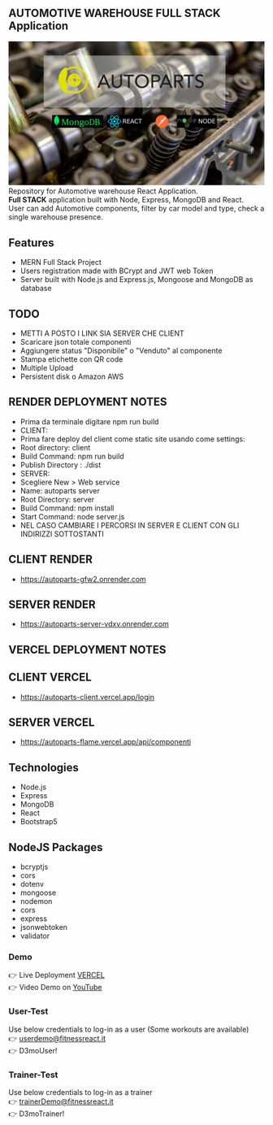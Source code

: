 ## AUTOMOTIVE WAREHOUSE FULL STACK Application
<img src="https://github.com/Andrea-vicari/autoparts/blob/master/AUTOPARTS-GIT-COVER.jpg" width="800px">\
Repository for Automotive warehouse React Application.\
**Full STACK** application built with Node, Express, MongoDB and React.\
User can add Automotive components, filter by car model and type, check a single warehouse presence.
## Features
* MERN Full Stack Project
* Users registration made with BCrypt and JWT web Token
* Server built with Node.js and Express.js, Mongoose and MongoDB as database

## TODO
* METTI A POSTO I LINK SIA SERVER CHE CLIENT
* Scaricare json totale componenti
* Aggiungere status "Disponibile" o "Venduto" al componente
* Stampa etichette con QR code
* Multiple Upload
* Persistent disk o Amazon AWS

## RENDER DEPLOYMENT NOTES
* Prima da terminale digitare npm run build
* CLIENT:
* Prima fare deploy del client come static site usando come settings:
* Root directory: client
* Build Command: npm run build
* Publish Directory : ./dist
* SERVER:
* Scegliere New > Web service
* Name: autoparts server
* Root Directory: server
* Build Command: npm install
* Start Command: node server.js
* NEL CASO CAMBIARE I PERCORSI IN SERVER E CLIENT CON GLI INDIRIZZI SOTTOSTANTI

## CLIENT RENDER
* https://autoparts-gfw2.onrender.com
## SERVER RENDER
* https://autoparts-server-vdxv.onrender.com

## VERCEL DEPLOYMENT NOTES
## CLIENT VERCEL
* https://autoparts-client.vercel.app/login
## SERVER VERCEL
* https://autoparts-flame.vercel.app/api/componenti



## Technologies
* Node.js
* Express
* MongoDB
* React
* Bootstrap5

## NodeJS Packages
* bcryptjs
* cors
* dotenv
* mongoose
* nodemon
* cors
* express
* jsonwebtoken
* validator

 ### Demo
👉 Live Deployment <a href="https://pulsefit-client.vercel.app/" target="_blank" > VERCEL</a>\
👉 Video Demo on <a href="https://youtu.be/Gjjc0ujPXWE?feature=shared" target="_blank" > YouTube</a>

### User-Test
Use below credentials to log-in as a user (Some workouts are available)\
👉 userdemo@fitnessreact.it\
👉 D3moUser!

### Trainer-Test
Use below credentials to log-in as a trainer\
👉 trainerDemo@fitnessreact.it\
👉 D3moTrainer!



